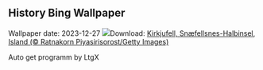 ## History Bing Wallpaper
Wallpaper date: 2023-12-27
![](https://www.bing.com/th?id=OHR.KirkjufellAurora_DE-DE5656046151_UHD.jpg&w=1000)Download: [Kirkjufell, Snæfellsnes-Halbinsel, Island (© Ratnakorn Piyasirisorost/Getty Images)](https://www.bing.com/th?id=OHR.KirkjufellAurora_DE-DE5656046151_UHD.jpg)

Auto get programm by LtgX
